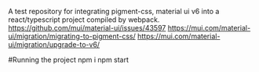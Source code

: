 A test repository for integrating pigment-css, material ui v6 into a react/typescript project compiled by webpack.
https://github.com/mui/material-ui/issues/43597
https://mui.com/material-ui/migration/migrating-to-pigment-css/
https://mui.com/material-ui/migration/upgrade-to-v6/

#Running the project
npm i
npm start
